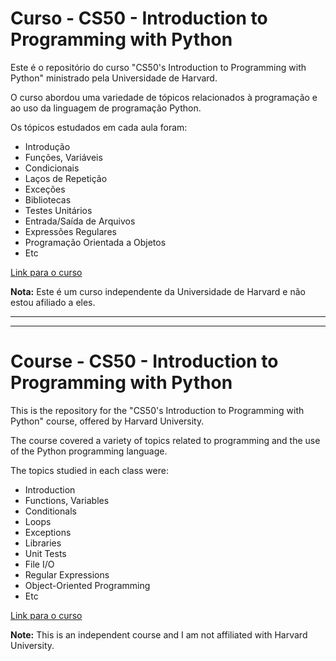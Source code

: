 # Curso - CS50 - Introduction to Programming with Python

Este é o repositório do curso "CS50's Introduction to Programming with Python" ministrado pela Universidade de Harvard.

O curso abordou uma variedade de tópicos relacionados à programação e ao uso da linguagem de programação Python.

Os tópicos estudados em cada aula foram:

* Introdução
* Funções, Variáveis
* Condicionais
* Laços de Repetição
* Exceções
* Bibliotecas
* Testes Unitários
* Entrada/Saída de Arquivos
* Expressões Regulares
* Programação Orientada a Objetos
* Etc

[Link para o curso](https://www.edx.org/learn/python/harvard-university-cs50-s-introduction-to-programming-with-python?index=product&queryID=38098692acf2c4955b65a937574c2bf2&position=1&results_level=first-level-results&term=python&objectID=course-2cc794d0-316d-42f7-bbfd-25c34e4cd5df&campaign=CS50%27s+Introduction+to+Programming+with+Python&source=edX&product_category=course&placement_url=https%3A%2F%2Fwww.edx.org%2Fsearch)


**Nota:** Este é um curso independente da Universidade de Harvard e não estou afiliado a eles. 

---
---


# Course - CS50 - Introduction to Programming with Python

This is the repository for the "CS50's Introduction to Programming with Python" course, offered by Harvard University.

The course covered a variety of topics related to programming and the use of the Python programming language.

The topics studied in each class were:

* Introduction
* Functions, Variables
* Conditionals
* Loops
* Exceptions
* Libraries
* Unit Tests
* File I/O
* Regular Expressions
* Object-Oriented Programming
* Etc

[Link para o curso](https://www.edx.org/learn/python/harvard-university-cs50-s-introduction-to-programming-with-python?index=product&queryID=38098692acf2c4955b65a937574c2bf2&position=1&results_level=first-level-results&term=python&objectID=course-2cc794d0-316d-42f7-bbfd-25c34e4cd5df&campaign=CS50%27s+Introduction+to+Programming+with+Python&source=edX&product_category=course&placement_url=https%3A%2F%2Fwww.edx.org%2Fsearch)

**Note:** This is an independent course and I am not affiliated with Harvard University.
